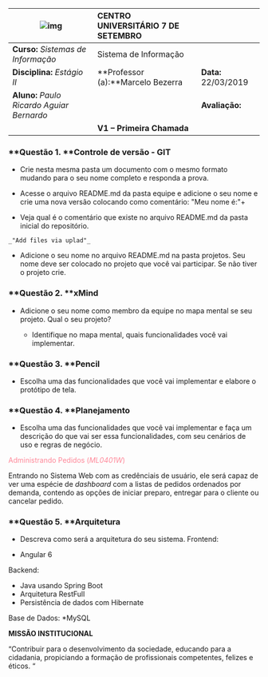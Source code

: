 ﻿

| **![img](file:///C:\Users\mbacefor\AppData\Local\Temp\ksohtml\wps1EB8.tmp.jpg)** | **CENTRO UNIVERSITÁRIO 7 DE SETEMBRO** |                      |
| ------------------------------------------------------------ | :------------------------------------- | :------------------- |
| **Curso:**  _Sistemas de Informação_                         | Sistema de Informação                  |                      |
| **Disciplina:** _Estágio II_                                 | **Professor (a):**Marcelo Bezerra      | **Data:** 22/03/2019 |
| **Aluno:** _Paulo Ricardo Aguiar Bernardo_                   |                                        | **Avaliação:**       |
|                                                              | **V1 – Primeira Chamada**              |                      |

### **Questão 1. **Controle de versão - GIT

   - Crie nesta mesma pasta um documento com o mesmo formato mudando para o seu nome completo e responda a prova.

   - Acesse o arquivo README.md da pasta equipe e adicione o seu nome e crie uma nova versão colocando como comentário: "Meu nome é:"+<seu nome completo>

   - Veja qual é o comentário que existe no arquivo README.md da pasta inicial do repositório.
	
	_"Add files via uplad"_

   - Adicione o seu nome no arquivo README.md na pasta projetos. Seu nome deve ser colocado no projeto que você vai participar. Se não tiver o projeto crie.
	
     

### **Questão 2. **xMind

- Adicione o seu nome como membro da equipe no mapa mental se seu projeto. Qual o seu projeto?

   - Identifique no mapa mental, quais funcionalidades você vai implementar.


### **Questão 3. **Pencil

- Escolha uma das funcionalidades que você vai implementar e elabore o protótipo de tela.


### **Questão 4. **Planejamento

- Escolha uma das funcionalidades que você vai implementar e faça um descrição do que vai ser essa funcionalidades, com seu cenários de uso e regras de negócio.

<font color="#f89"> Administrando Pedidos (_ML0401W_)</font>

Entrando no Sistema Web com as credênciais de usuário, ele será capaz de ver uma espécie de _dashboard_ com a listas de pedidos ordenados por demanda, contendo as opções de iniciar preparo, entregar para o cliente ou cancelar pedido.


### **Questão 5. **Arquitetura

- Descreva como será a arquitetura do seu sistema.
Frontend:
* Angular 6

Backend:
* Java usando Spring Boot
* Arquitetura RestFull
* Persistência de dados com Hibernate

Base de Dados:
*MySQL









**MISSÃO INSTITUCIONAL**

“Contribuir para o desenvolvimento da sociedade, educando para a cidadania, propiciando a formação de profissionais competentes, felizes e éticos. “

